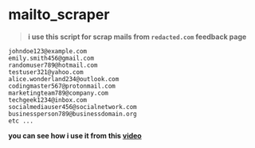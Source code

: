 # mailto_scraper
>**i use this script for scrap mails from `redacted.com` feedback page**
```
johndoe123@example.com
emily.smith456@gmail.com
randomuser789@hotmail.com
testuser321@yahoo.com
alice.wonderland234@outlook.com
codingmaster567@protonmail.com
marketingteam789@company.com
techgeek1234@inbox.com
socialmediauser456@socialnetwork.com
businessperson789@businessdomain.org
etc ...
```

**you can see how i use it from this [video](https://www.facebook.com/mchklt.m001x/videos/315419157045853)**
